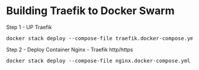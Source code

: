 # Building Traefik to Docker Swarm


Step 1 - UP Traefik
<pre>
docker stack deploy --compose-file traefik.docker-compose.yml up
</pre>
Step 2 - Deploy Container Nginx - Traefik http/https
<pre>
docker stack deploy --compose-file nginx.docker-compose.yml up
</pre>